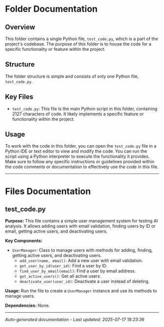 # Folder Documentation

## Overview
This folder contains a single Python file, `test_code.py`, which is a part of the project's codebase. The purpose of this folder is to house the code for a specific functionality or feature within the project.

## Structure
The folder structure is simple and consists of only one Python file, `test_code.py`.

## Key Files
- `test_code.py`: This file is the main Python script in this folder, containing 2127 characters of code. It likely implements a specific feature or functionality within the project.

## Usage
To work with the code in this folder, you can open the `test_code.py` file in a Python IDE or text editor to view and modify the code. You can run the script using a Python interpreter to execute the functionality it provides. Make sure to follow any specific instructions or guidelines provided within the code comments or documentation to effectively use the code in this file.

---

# Files Documentation

## test_code.py

**Purpose:** This file contains a simple user management system for testing AI analysis. It allows adding users with email validation, finding users by ID or email, getting active users, and deactivating users.

**Key Components:**
- `UserManager`: Class to manage users with methods for adding, finding, getting active users, and deactivating users.
  - `add_user(name, email)`: Add a new user with email validation.
  - `get_user_by_id(user_id)`: Find a user by ID.
  - `find_user_by_email(email)`: Find a user by email address.
  - `get_active_users()`: Get all active users.
  - `deactivate_user(user_id)`: Deactivate a user instead of deleting.

**Usage:** Run the file to create a `UserManager` instance and use its methods to manage users.

**Dependencies:** None.

---
*Auto-generated documentation - Last updated: 2025-07-17 18:23:36*
